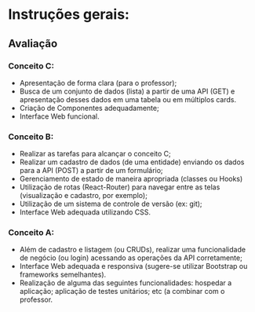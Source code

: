 
# Instruções gerais:

## Avaliação 

### Conceito C:
- Apresentação de forma clara (para o professor);
- Busca de um conjunto de dados (lista) a partir de uma API (GET) e apresentação desses dados em uma tabela ou em múltiplos cards. 
- Criação de Componentes adequadamente;
- Interface Web funcional. 

### Conceito B:
- Realizar as tarefas para alcançar o conceito C;
- Realizar um cadastro de dados (de uma entidade) enviando os dados para a API (POST) a partir de um formulário;
- Gerenciamento de estado de maneira apropriada (classes ou Hooks)
- Utilização de rotas (React-Router) para navegar entre as telas (visualização e cadastro, por exemplo);
- Utilização de um sistema de controle de versão (ex: git);
- Interface Web adequada utilizando CSS.

### Conceito A:
- Além de cadastro e listagem (ou CRUDs), realizar uma funcionalidade de negócio (ou login) acessando as operações da API corretamente;
- Interface Web adequada e responsiva (sugere-se utilizar Bootstrap ou frameworks semelhantes).
- Realização de alguma das seguintes funcionalidades: hospedar a aplicação; aplicação de testes unitários; etc (a combinar com o professor.
